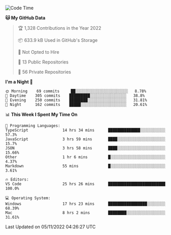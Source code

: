 <!--START_SECTION:waka-->
![Code Time](http://img.shields.io/badge/Code%20Time-3%2C246%20hrs%202%20mins-blue)

**🐱 My GitHub Data** 

> 🏆 1,328 Contributions in the Year 2022
 > 
> 📦 633.9 kB Used in GitHub's Storage 
 > 
> 🚫 Not Opted to Hire
 > 
> 📜 13 Public Repositories 
 > 
> 🔑 56 Private Repositories  
 > 
**I'm a Night 🦉** 

```text
🌞 Morning    69 commits     ██░░░░░░░░░░░░░░░░░░░░░░░   8.78% 
🌆 Daytime    305 commits    █████████░░░░░░░░░░░░░░░░   38.8% 
🌃 Evening    250 commits    ████████░░░░░░░░░░░░░░░░░   31.81% 
🌙 Night      162 commits    █████░░░░░░░░░░░░░░░░░░░░   20.61%

```


📊 **This Week I Spent My Time On** 

```text
💬 Programming Languages: 
TypeScript               14 hrs 34 mins      ██████████████░░░░░░░░░░░   57.3% 
JavaScript               3 hrs 59 mins       ████░░░░░░░░░░░░░░░░░░░░░   15.7% 
JSON                     3 hrs 58 mins       ████░░░░░░░░░░░░░░░░░░░░░   15.66% 
Other                    1 hr 6 mins         █░░░░░░░░░░░░░░░░░░░░░░░░   4.37% 
Markdown                 55 mins             █░░░░░░░░░░░░░░░░░░░░░░░░   3.61%

🔥 Editors: 
VS Code                  25 hrs 26 mins      █████████████████████████   100.0%

💻 Operating System: 
Windows                  17 hrs 23 mins      █████████████████░░░░░░░░   68.39% 
Mac                      8 hrs 2 mins        ████████░░░░░░░░░░░░░░░░░   31.61%

```


 Last Updated on 05/11/2022 04:26:27 UTC
<!--END_SECTION:waka-->


